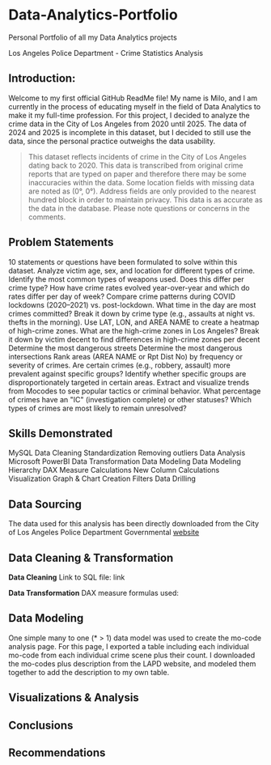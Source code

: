 # Data-Analytics-Portfolio
Personal Portfolio of all my Data Analytics projects

Los Angeles Police Department - Crime Statistics Analysis

## Introduction:
Welcome to my first official GitHub ReadMe file! My name is Milo, and I am currently in the process of educating myself in the field of Data Analytics to make it my full-time profession. For this project, I decided to analyze the crime data in the City of Los Angeles from 2020 until 2025. The data of 2024 and 2025 is incomplete in this dataset, but I decided to still use the data, since the personal practice outweighs the data usability. 

> This dataset reflects incidents of crime in the City of Los Angeles dating back to 2020. This data is transcribed from original crime reports that are typed on paper and therefore there may be some inaccuracies within the data. Some location fields with missing data are noted as (0°, 0°). Address fields are only provided to the nearest hundred block in order to maintain privacy. This data is as accurate as the data in the database. Please note questions or concerns in the comments.

## Problem Statements
10 statements or questions have been formulated to solve within this dataset. 
Analyze victim age, sex, and location for different types of crime.
Identify the most common types of weapons used. Does this differ per crime type?
How have crime rates evolved year-over-year and which do rates differ per day of week?
Compare crime patterns during COVID lockdowns (2020–2021) vs. post-lockdown.
What time in the day are most crimes committed?
Break it down by crime type (e.g., assaults at night vs. thefts in the morning).
Use LAT, LON, and AREA NAME to create a heatmap of high-crime zones.
What are the high-crime zones in Los Angeles?
Break it down by victim decent to find differences in high-crime zones per decent
Determine the most dangerous streets
Determine the most dangerous intersections
Rank areas (AREA NAME or Rpt Dist No) by frequency or severity of crimes.
Are certain crimes (e.g., robbery, assault) more prevalent against specific groups?
Identify whether specific groups are disproportionately targeted in certain areas.
Extract and visualize trends from Mocodes to see popular tactics or criminal behavior.
What percentage of crimes have an "IC" (investigation complete) or other statuses?
Which types of crimes are most likely to remain unresolved?

## Skills Demonstrated
MySQL 
Data Cleaning
Standardization
Removing outliers
Data Analysis
Microsoft PowerBI 
Data Transformation
Data Modeling 
Data Modeling Hierarchy 
DAX Measure Calculations
New Column Calculations
Visualization
Graph & Chart Creation
Filters
Data Drilling

## Data Sourcing
The data used for this analysis has been directly downloaded from the City of Los Angeles Police Department Governmental [website](https://data.lacity.org/Public-Safety/Crime-Data-from-2020-to-Present/2nrs-mtv8/about_data)

## Data Cleaning & Transformation
**Data Cleaning**
Link to SQL file: link

**Data Transformation**
DAX measure formulas used:


## Data Modeling 
One simple many to one (* > 1) data model was used to create the mo-code analysis page. For this page, I exported a table including each individual mo-code from each individual crime scene plus their count. I downloaded the mo-codes plus description from the LAPD website, and modeled them together to add the description to my own table. 

## Visualizations & Analysis

## Conclusions

## Recommendations






